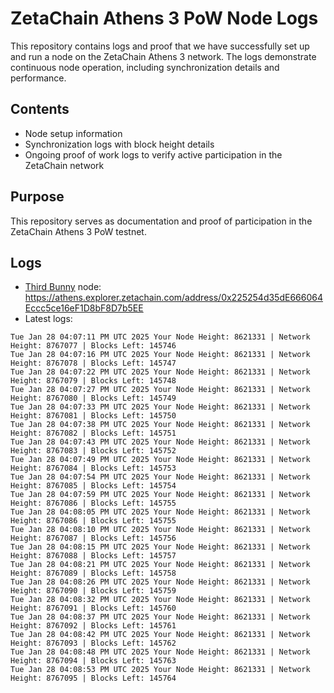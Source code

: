 # ZetaChain Athens 3 PoW Node Logs
This repository contains logs and proof that we have successfully set up and run a node on the ZetaChain Athens 3 network. The logs demonstrate continuous node operation, including synchronization details and performance.

## Contents
- Node setup information
- Synchronization logs with block height details
- Ongoing proof of work logs to verify active participation in the ZetaChain network

## Purpose
This repository serves as documentation and proof of participation in the ZetaChain Athens 3 PoW testnet.

## Logs

- [Third Bunny](https://thirdbunny.xyz/) node: https://athens.explorer.zetachain.com/address/0x225254d35dE666064Eccc5ce16eF1D8bF8D7b5EE
- Latest logs:
```
Tue Jan 28 04:07:11 PM UTC 2025 Your Node Height: 8621331 | Network Height: 8767077 | Blocks Left: 145746
Tue Jan 28 04:07:16 PM UTC 2025 Your Node Height: 8621331 | Network Height: 8767078 | Blocks Left: 145747
Tue Jan 28 04:07:22 PM UTC 2025 Your Node Height: 8621331 | Network Height: 8767079 | Blocks Left: 145748
Tue Jan 28 04:07:27 PM UTC 2025 Your Node Height: 8621331 | Network Height: 8767080 | Blocks Left: 145749
Tue Jan 28 04:07:33 PM UTC 2025 Your Node Height: 8621331 | Network Height: 8767081 | Blocks Left: 145750
Tue Jan 28 04:07:38 PM UTC 2025 Your Node Height: 8621331 | Network Height: 8767082 | Blocks Left: 145751
Tue Jan 28 04:07:43 PM UTC 2025 Your Node Height: 8621331 | Network Height: 8767083 | Blocks Left: 145752
Tue Jan 28 04:07:49 PM UTC 2025 Your Node Height: 8621331 | Network Height: 8767084 | Blocks Left: 145753
Tue Jan 28 04:07:54 PM UTC 2025 Your Node Height: 8621331 | Network Height: 8767085 | Blocks Left: 145754
Tue Jan 28 04:07:59 PM UTC 2025 Your Node Height: 8621331 | Network Height: 8767086 | Blocks Left: 145755
Tue Jan 28 04:08:05 PM UTC 2025 Your Node Height: 8621331 | Network Height: 8767086 | Blocks Left: 145755
Tue Jan 28 04:08:10 PM UTC 2025 Your Node Height: 8621331 | Network Height: 8767087 | Blocks Left: 145756
Tue Jan 28 04:08:15 PM UTC 2025 Your Node Height: 8621331 | Network Height: 8767088 | Blocks Left: 145757
Tue Jan 28 04:08:21 PM UTC 2025 Your Node Height: 8621331 | Network Height: 8767089 | Blocks Left: 145758
Tue Jan 28 04:08:26 PM UTC 2025 Your Node Height: 8621331 | Network Height: 8767090 | Blocks Left: 145759
Tue Jan 28 04:08:32 PM UTC 2025 Your Node Height: 8621331 | Network Height: 8767091 | Blocks Left: 145760
Tue Jan 28 04:08:37 PM UTC 2025 Your Node Height: 8621331 | Network Height: 8767092 | Blocks Left: 145761
Tue Jan 28 04:08:42 PM UTC 2025 Your Node Height: 8621331 | Network Height: 8767093 | Blocks Left: 145762
Tue Jan 28 04:08:48 PM UTC 2025 Your Node Height: 8621331 | Network Height: 8767094 | Blocks Left: 145763
Tue Jan 28 04:08:53 PM UTC 2025 Your Node Height: 8621331 | Network Height: 8767095 | Blocks Left: 145764
```
